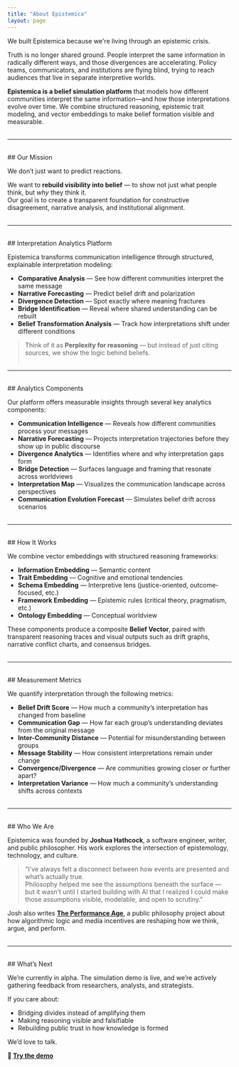 ```yaml
---
title: "About Epistemica"
layout: page
---
```


We built Epistemica because we're living through an epistemic crisis.

Truth is no longer shared ground. People interpret the same information in radically different ways, and those divergences are accelerating. Policy teams, communicators, and institutions are flying blind, trying to reach audiences that live in separate interpretive worlds.

**Epistemica is a belief simulation platform** that models how different communities interpret the same information—and how those interpretations evolve over time. We combine structured reasoning, epistemic trait modeling, and vector embeddings to make belief formation visible and measurable.<br><br>

---
<br>
## Our Mission

We don’t just want to predict reactions.  

We want to **rebuild visibility into belief** — to show not just what people think, but _why_ they think it.  
Our goal is to create a transparent foundation for constructive disagreement, narrative analysis, and institutional alignment.<br><br>

---
<br>
## Interpretation Analytics Platform

Epistemica transforms communication intelligence through structured, explainable interpretation modeling:

- **Comparative Analysis** — See how different communities interpret the same message  
- **Narrative Forecasting** — Predict belief drift and polarization  
- **Divergence Detection** — Spot exactly where meaning fractures  
- **Bridge Identification** — Reveal where shared understanding can be rebuilt  
- **Belief Transformation Analysis** — Track how interpretations shift under different conditions  

> Think of it as **Perplexity for reasoning** — but instead of just citing sources, we show the logic behind beliefs.<br><br>

---
<br>
## Analytics Components

Our platform offers measurable insights through several key analytics components:

- **Communication Intelligence** — Reveals how different communities process your messages  
- **Narrative Forecasting** — Projects interpretation trajectories before they show up in public discourse  
- **Divergence Analytics** — Identifies where and why interpretation gaps form  
- **Bridge Detection** — Surfaces language and framing that resonate across worldviews  
- **Interpretation Map** — Visualizes the communication landscape across perspectives  
- **Communication Evolution Forecast** — Simulates belief drift across scenarios<br><br>

---
<br>
## How It Works

We combine vector embeddings with structured reasoning frameworks:

- **Information Embedding** — Semantic content  
- **Trait Embedding** — Cognitive and emotional tendencies  
- **Schema Embedding** — Interpretive lens (justice-oriented, outcome-focused, etc.)  
- **Framework Embedding** — Epistemic rules (critical theory, pragmatism, etc.)  
- **Ontology Embedding** — Conceptual worldview  

These components produce a composite **Belief Vector**, paired with transparent reasoning traces and visual outputs such as drift graphs, narrative conflict charts, and consensus bridges.<br><br>

---
<br>
## Measurement Metrics

We quantify interpretation through the following metrics:

- **Belief Drift Score** — How much a community’s interpretation has changed from baseline  
- **Communication Gap** — How far each group’s understanding deviates from the original message  
- **Inter-Community Distance** — Potential for misunderstanding between groups  
- **Message Stability** — How consistent interpretations remain under change  
- **Convergence/Divergence** — Are communities growing closer or further apart?  
- **Interpretation Variance** — How much a community’s understanding shifts across contexts<br><br> 

---
<br>
## Who We Are

Epistemica was founded by **Joshua Hathcock**, a software engineer, writer, and public philosopher. His work explores the intersection of epistemology, technology, and culture.

> "I’ve always felt a disconnect between how events are presented and what’s actually true.  
> Philosophy helped me see the assumptions beneath the surface — but it wasn’t until I started building with AI that I realized I could make those assumptions visible, modelable, and open to scrutiny."

Josh also writes [**The Performance Age**](https://theperformanceage.com/), a public philosophy project about how algorithmic logic and media incentives are reshaping how we think, argue, and perform.<br><br>

---
<br>
## What’s Next

We’re currently in alpha. The simulation demo is live, and we’re actively gathering feedback from researchers, analysts, and strategists.

If you care about:

- Bridging divides instead of amplifying them  
- Making reasoning visible and falsifiable  
- Rebuilding public trust in how knowledge is formed  

We’d love to talk.

**🔗 [Try the demo](https://epistemica.streamlit.app/)**<br><br>
